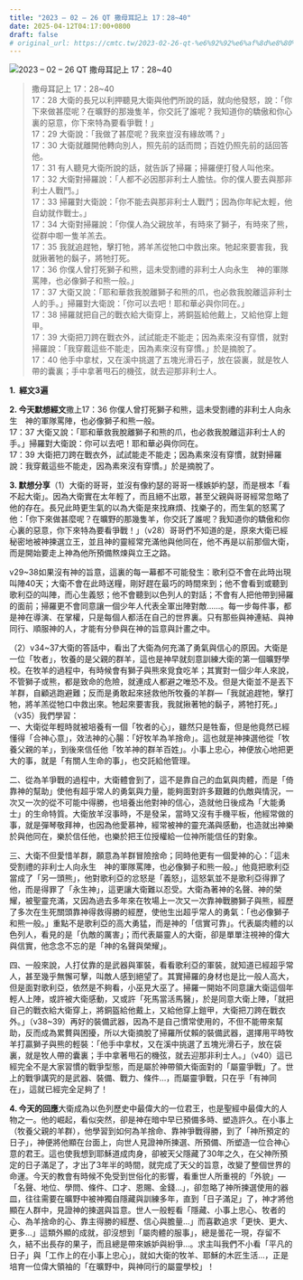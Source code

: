 ```yaml
---
title: "2023 – 02 – 26 QT 撒母耳記上 17：28~40"
date: 2025-04-12T04:17:00+0800
draft: false
# original_url: https://cmtc.tw/2023-02-26-qt-%e6%92%92%e6%af%8d%e8%80%b3%e8%a8%98%e4%b8%8a-17%ef%bc%9a2840
---
```


![2023 – 02 – 26 QT 撒母耳記上 17：28\~40](/images/qt.jpg  "2023 – 02 – 26 QT 撒母耳記上 17：28\~40")

> 撒母耳記上 17：28\~40  
> 17：28 大衛的長兄以利押聽見大衛與他們所說的話，就向他發怒，說：「你下來做甚麼呢？在曠野的那幾隻羊，你交託了誰呢？我知道你的驕傲和你心裏的惡意，你下來特為要看爭戰！」  
> 17：29 大衛說：「我做了甚麼呢？我來豈沒有緣故嗎？」  
> 17：30 大衛就離開他轉向別人，照先前的話而問；百姓仍照先前的話回答他。  
> 17：31 有人聽見大衛所說的話，就告訴了掃羅；掃羅便打發人叫他來。  
> 17：32 大衛對掃羅說：「人都不必因那非利士人膽怯。你的僕人要去與那非利士人戰鬥。」  
> 17：33 掃羅對大衛說：「你不能去與那非利士人戰鬥；因為你年紀太輕，他自幼就作戰士。」  
> 17：34 大衛對掃羅說：「你僕人為父親放羊，有時來了獅子，有時來了熊，從群中啣一隻羊羔去。  
> 17：35 我就追趕牠，擊打牠，將羊羔從牠口中救出來。牠起來要害我，我就揪著牠的鬍子，將牠打死。  
> 17：36 你僕人曾打死獅子和熊，這未受割禮的非利士人向永生　神的軍隊罵陣，也必像獅子和熊一般。」  
> 17：37 大衛又說：「耶和華救我脫離獅子和熊的爪，也必救我脫離這非利士人的手。」掃羅對大衛說：「你可以去吧！耶和華必與你同在。」  
> 17：38 掃羅就把自己的戰衣給大衛穿上，將銅盔給他戴上，又給他穿上鎧甲。  
> 17：39 大衛把刀跨在戰衣外，試試能走不能走；因為素來沒有穿慣，就對掃羅說：「我穿戴這些不能走，因為素來沒有穿慣。」於是摘脫了。  
> 17：40 他手中拿杖，又在溪中挑選了五塊光滑石子，放在袋裏，就是牧人帶的囊裏；手中拿著甩石的機弦，就去迎那非利士人。

**1.  經文3遍**

**2. 今天默想經文**撒上17：36 你僕人曾打死獅子和熊，這未受割禮的非利士人向永生　神的軍隊罵陣，也必像獅子和熊一般。  
17：37 大衛又說：「耶和華救我脫離獅子和熊的爪，也必救我脫離這非利士人的手。」掃羅對大衛說：你可以去吧！耶和華必與你同在。  
17：39 大衛把刀跨在戰衣外，試試能走不能走；因為素來沒有穿慣，就對掃羅說：我穿戴這些不能走，因為素來沒有穿慣。」於是摘脫了。

**3. 默想分享**（1）大衛的哥哥，並沒有像約瑟的哥哥一樣嫉妒約瑟，而是根本「看不起大衛」。因為大衛實在太年輕了，而且絕不出眾，甚至父親與哥哥經常忽略了他的存在。長兄此時更生氣的以為大衛是來找麻煩、找樂子的，而生氣的怒罵了他：「你下來做甚麼呢？在曠野的那幾隻羊，你交託了誰呢？我知道你的驕傲和你心裏的惡意，你下來特為要看爭戰！」（v28）哥哥們不知道的是，原來大衛已經秘密地被神揀選立王，並且神的靈經常充滿他與他同在，他不再是以前那個大衛，而是開始要走上神為他所預備熬煉與立王之路。

v29\~38如果沒有神的旨意，這裏的每一幕都不可能發生：歌利亞不會在此時出現叫陣40天；大衛不會在此時送糧，剛好趕在最巧的時間來到；他不會看到或聽到歌利亞的叫陣，而心生義怒；他不會聽到以色列人的對話；不會有人把他帶到掃羅的面前；掃羅更不會同意讓一個少年人代表全軍出陣對敵……。每一步每件事，都是神在導演、在掌權，只是每個人都活在自己的世界裏。只有那些與神連結、與神同行、順服神的人，才能有分參與在神的旨意與計畫之中。

（2）v34\~37大衛的答話中，看出了大衛為何充滿了勇氣與信心的原因。大衛是一位「牧者」，牧養的是父親的群羊，這也是神早就刻意訓練大衛的第一個曠野學校。在牧羊的過程中，有時候會有獅子與熊來覓食吃羊；其實對一個少年人來說，不管獅子或熊，都是致命的危險，就連成人都避之唯恐不及。但是大衛並不是丟下羊群，自顧逃跑避難；反而是勇敢起來拯救他所牧養的羊群—「我就追趕牠，擊打牠，將羊羔從牠口中救出來。牠起來要害我，我就揪著牠的鬍子，將牠打死。」（v35）我們學習：  
一、大衛從年輕時就被培養有一個「牧者的心」，雖然只是牲畜，但是他竟然已經懂得「合神心意」，效法神的心腸：「好牧羊為羊捨命」。這也就是神揀選他從「牧養父親的羊」，到後來信任他「牧羊神的群羊百姓」。小事上忠心，神便放心地把更大的事，就是「有關人生命的事」，也交託給他管理。

二、從為羊爭戰的過程中，大衛體會到了，這不是靠自己的血氣與肉體，而是「倚靠神的幫助」使他有超乎常人的勇氣與力量，能夠面對許多艱難的仇敵與情況，一次又一次的從不可能中得勝，也培養出他對神的信心，造就他日後成為「大能勇士」的生命特質。大衛放羊沒事時，不是發呆，當時又沒有手機平板，他經常做的事，就是彈琴敬拜神，也因為他愛慕神，經常被神的靈充滿與感動，也造就出神樂於與他同在，樂於信任他，也樂於把王位授權給一位神所能信任的對象。

三、大衛不但愛惜羊群，願意為羊群冒險捨命；同時他更有一個愛神的心：「這未受割禮的非利士人向永生　神的軍隊罵陣，也必像獅子和熊一般。」他竟把歌利亞當成了「另一頭熊」，他對歌利亞的忿怒是「義怒」，這怒氣並不是歌利亞得罪了他，而是得罪了「永生神」，這更讓大衛難以忍受。大衛為著神的名聲、神的榮耀，被聖靈充滿，又因為過去多年來在牧場上一次又一次靠神戰勝獅子與熊，經歷了多次在生死關頭靠神得救得勝的經歷，使他生出超乎常人的勇氣：「也必像獅子和熊一般。」重點不是歌利亞的高大勇猛，而是神的「信實可靠」。代表屬肉體的以色列人，看見的是「仇敵的厲害」；而代表屬靈人的大衛，卻是單單注視神的偉大與信實，他念念不忘的是「神的名聲與榮耀」。

四、一般來說，人打仗靠的是武器與軍裝，看看歌利亞的軍裝，就知道已經超乎常人，甚至幾乎無懈可擊，叫敵人感到絕望了。其實掃羅的身材也是比一般人高大，但是面對歌利亞，依然是不夠看，小巫見大巫了。掃羅一開始不同意讓大衛這個年輕人上陣，或許被大衛感動，又或許「死馬當活馬醫」，於是同意大衛上陣，「就把自己的戰衣給大衛穿上，將銅盔給他戴上，又給他穿上鎧甲，大衛把刀跨在戰衣外。」（v38\~39）再好的裝備武器，因為不是自己慣常使用的，不但不能帶來幫助，反而成為累贅與困擾，所以大衛摘脫了掃羅所仗賴的裝備武器，選擇用平時牧羊打贏獅子與熊的輕裝：「他手中拿杖，又在溪中挑選了五塊光滑石子，放在袋裏，就是牧人帶的囊裏；手中拿著甩石的機弦，就去迎那非利士人。」（v40）這已經完全不是大家習慣的戰爭型態，而是屬於神帶領大衛面對的「屬靈爭戰」了。世上的戰爭講究的是武器、裝備、戰力、條件…，而屬靈爭戰，只在乎「有神同在」，這就已經完全足夠了！

**4. 今天的回應**大衛成為以色列歷史中最偉大的一位君王，也是聖經中最偉大的人物之一。他的崛起，看似突然，卻是神在暗中早已預備多時、塑造許久。在小事上（牧養父親的羊群），他學習到如何為羊捨命、靠神爭戰得勝，到了「神所預定的日子」，神便將他顯在台面上，向世人見證神所揀選、所預備、所塑造一位合神心意的君王。這也使我想到耶穌道成肉身，卻被天父隱藏了30年之久，在父神所預定的日子滿足了，才出了3年半的時間，就完成了天父的旨意，改變了整個世界的命運。今天的教會有時候不免受到世俗化的影響，看重世人所重視的「外貌」—「名聲、地位、學問、條件、口才、恩賜、金錢…」，卻忽略了神所揀選使用的器皿，往往需要在曠野中被神獨自隱藏與訓練多年，直到「日子滿足」了，神才將他顯在人群中，見證神的揀選與旨意。世人一般輕看「隱藏、小事上忠心、牧者的心、為羊捨命的心、靠主得勝的經歷、信心與膽量…」而喜歡追求「更快、更大、更多…」這類外顯的成就，卻沒想到「屬肉體的服事」，總是曇花一現，存留不久，結不出長存的果子，而且總是帶來嫉妒與紛爭…。求主叫我們不小看「平凡的日子」與「工作上的在小事上忠心」，就如大衛的牧羊、耶穌的木匠生活…，正是培育一位偉大領袖的「在曠野中，與神同行的屬靈學校」！